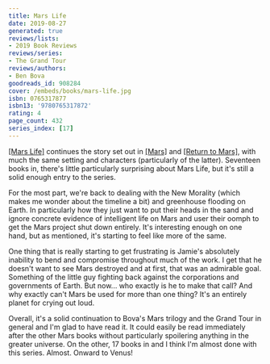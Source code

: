```yaml
---
title: Mars Life
date: 2019-08-27
generated: true
reviews/lists:
- 2019 Book Reviews
reviews/series:
- The Grand Tour
reviews/authors:
- Ben Bova
goodreads_id: 908284
cover: /embeds/books/mars-life.jpg
isbn: 0765317877
isbn13: '9780765317872'
rating: 4
page_count: 432
series_index: [17]
---
```

[[Mars Life]]() continues the story set out in [[Mars]]() and [[Return to Mars]](), with much the same setting and characters (particularly of the latter). Seventeen books in, there's little particularly surprising about Mars Life, but it's still a solid enough entry to the series.  

For the most part, we're back to dealing with the New Morality (which makes me wonder about the timeline a bit) and greenhouse flooding on Earth. In particularly how they just want to put their heads in the sand and ignore concrete evidence of intelligent life on Mars and user their oomph to get the Mars project shut down entirely. It's interesting enough on one hand, but as mentioned, it's starting to feel like more of the same.  

<!--more-->

One thing that is really starting to get frustrating is Jamie's absolutely inability to bend and compromise throughout much of the work. I get that he doesn't want to see Mars destroyed and at first, that was an admirable goal. Something of the little guy fighting back against the corporations and governments of Earth. But now... who exactly is he to make that call? And why exactly can't Mars be used for more than one thing? It's an entirely planet for crying out loud.  

Overall, it's a solid continuation to Bova's Mars trilogy and the Grand Tour in general and I'm glad to have read it. It could easily be read immediately after the other Mars books without particularly spoilering anything in the greater universe. On the other, 17 books in and I think I'm almost done with this series. Almost. Onward to Venus!